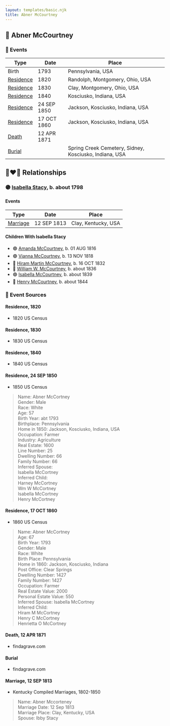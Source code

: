 ```yaml
---
layout: templates/basic.njk
title: Abner McCourtney
---
```

## 🔵 Abner McCourtney

### 📆 Events

Type | Date | Place
------ | ------ | ------
Birth | 1793 | Pennsylvania, USA
[Residence](#event-f0ffda01-09e5-4613-9a02-39f07460d0fa) | 1820 | Randolph, Montgomery, Ohio, USA
[Residence](#event-f5baf5ed-0494-4b82-bc00-1589a8e17a5f) | 1830 | Clay, Montgomery, Ohio, USA
[Residence](#event-ab4802e1-cd68-47b2-9bb8-61de06274ac0) | 1840 | Kosciusko, Indiana, USA
[Residence](#event-acfdb116-2007-43c1-a666-d69c25720ce2) | 24 SEP 1850 | Jackson, Kosciusko, Indiana, USA
[Residence](#event-b5c7ede8-4d63-497f-8a25-017027e712ab) | 17 OCT 1860 | Jackson, Kosciusko, Indiana, USA
[Death](#event-8c26f4f5-a958-4922-a16a-5b9d61489744) | 12 APR 1871 |
[Burial](#event-a7c3e65a-f320-43d9-afd8-e05e38181132) |  | Spring Creek Cemetery, Sidney, Kosciusko, Indiana, USA

## 👩‍❤️‍👨 Relationships

### 🟣 [Isabella Stacy](/people/9/91476553), b. about 1798

#### Events

Type | Date | Place
------ | ------ | ------
[Marriage](#event-f2690d84-bc9d-4bd2-ba4a-ca72f8c3e9f7) | 12 SEP 1813 | Clay, Kentucky, USA
#### Children With Isabella Stacy
* 🟣 [Amanda McCourtney](/people/5/56501802), b. 01 AUG 1816
* 🟣 [Vianna McCourtney](/people/3/36741542), b. 13 NOV 1818
* 🔵 [Hiram Martin McCourtney](/people/5/50058240), b. 16 OCT 1832
* 🔵 [William W. McCourtney](/people/8/89372302), b. about 1836
* 🟣 [Isabella McCourtney](/people/9/90326569), b. about 1839
* 🔵 [Henry McCourtney](/people/1/16718728), b. about 1844
### 📰 Event Sources

#### <a id="event-f0ffda01-09e5-4613-9a02-39f07460d0fa"></a> Residence, 1820
* 1820 US Census

#### <a id="event-f5baf5ed-0494-4b82-bc00-1589a8e17a5f"></a> Residence, 1830
* 1830 US Census

#### <a id="event-ab4802e1-cd68-47b2-9bb8-61de06274ac0"></a> Residence, 1840
* 1840 US Census

#### <a id="event-acfdb116-2007-43c1-a666-d69c25720ce2"></a> Residence, 24 SEP 1850
* 1850 US Census
>   
  > Name: Abner McCortney  
  > Gender: Male  
  > Race: White  
  > Age: 57  
  > Birth Year: abt 1793  
  > Birthplace: Pennsylvania  
  > Home in 1850: Jackson, Kosciusko, Indiana, USA  
  > Occupation: Farmer  
  > Industry: Agriculture  
  > Real Estate: 1600  
  > Line Number: 25  
  > Dwelling Number: 66  
  > Family Number: 66  
  > Inferred Spouse:   
  > Isabella McCortney  
  > Inferred Child:   
  > Harney McCortney  
  > Wm W McCortney  
  > Isabella McCortney  
  > Henry McCortney

#### <a id="event-b5c7ede8-4d63-497f-8a25-017027e712ab"></a> Residence, 17 OCT 1860
* 1860 US Census
>   
  > Name: Abner McCortney  
  > Age: 67  
  > Birth Year: 1793  
  > Gender: Male  
  > Race: White  
  > Birth Place: Pennsylvania  
  > Home in 1860: Jackson, Kosciusko, Indiana  
  > Post Office: Clear Springs  
  > Dwelling Number: 1427  
  > Family Number: 1427  
  > Occupation: Farmer  
  > Real Estate Value: 2000  
  > Personal Estate Value: 550  
  > Inferred Spouse: Isabella McCortney  
  > Inferred Child:   
  > Hiram M McCortney  
  > Henry C McCortney  
  > Henrietta O McCortney

#### <a id="event-8c26f4f5-a958-4922-a16a-5b9d61489744"></a> Death, 12 APR 1871
* findagrave.com

#### <a id="event-a7c3e65a-f320-43d9-afd8-e05e38181132"></a> Burial
* findagrave.com

#### <a id="event-f2690d84-bc9d-4bd2-ba4a-ca72f8c3e9f7"></a> Marriage, 12 SEP 1813
* Kentucky Compiled Marriages, 1802-1850
>   
  > Name: Abner Mccorteney  
  > Marriage Date: 12 Sep 1813  
  > Marriage Place: Clay, Kentucky, USA  
  > Spouse: Ibby Stacy